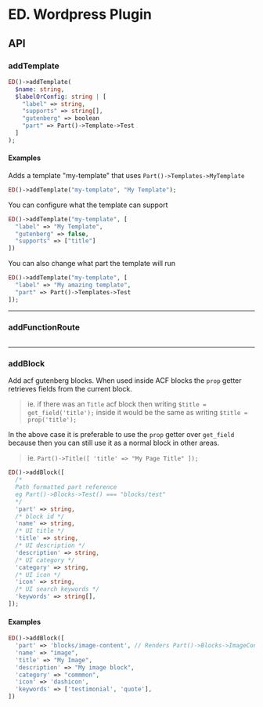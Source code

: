 # **ED. Wordpress Plugin**

## **API**

### **addTemplate**

```php
ED()->addTemplate(
  $name: string,
  $labelOrConfig: string | [
    "label" => string,
    "supports" => string[],
    "gutenberg" => boolean
    "part" => Part()->Template->Test
  ]
);
```

#### **Examples**

Adds a template "my-template" that uses `Part()->Templates->MyTemplate`

```php
ED()->addTemplate("my-template", "My Template");
```

You can configure what the template can support

```php
ED()->addTemplate("my-template", [
  "label" => "My Template",
  "gutenberg" => false,
  "supports" => ["title"]
])
```

You can also change what part the template will run

```php
ED()->addTemplate("my-template", [
  "label" => "My amazing template",
  "part" => Part()->Templates->Test
]);
```

---

### **addFunctionRoute**

```php

```

---

### **addBlock**

Add acf gutenberg blocks. When used inside ACF blocks the `prop` getter retrieves fields from the current block.

> ie. if there was an `Title` acf block then writing `$title = get_field('title');` inside it would be the same as writing `$title = prop('title');`

In the above case it is preferable to use the `prop` getter over `get_field` because then you can still use it as a normal block in other areas.

> ie. `Part()->Title([ 'title' => "My Page Title" ]);`

```php
ED()->addBlock([
  /*
  Path formatted part reference
  eg Part()->Blocks->Test() === "blocks/test"
  */
  'part' => string,
  /* block id */
  'name' => string,
  /* UI title */
  'title' => string,
  /* UI description */
  'description' => string,
  /* UI category */
  'category' => string,
  /* UI icon */
  'icon' => string,
  /* UI search keywords */
  'keywords' => string[],
]);
```

#### **Examples**

```php
ED()->addBlock([
  'part' => 'blocks/image-content', // Renders Part()->Blocks->ImageContent()
  'name' => "image",
  'title' => "My Image",
  'description' => "My image block",
  'category' => "commmon",
  'icon' => 'dashicon',
  'keywords' => ['testimonial', 'quote'],
])
```
